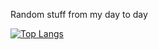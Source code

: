 Random stuff from my day to day

[![Top Langs](https://github-readme-stats.vercel.app/api/top-langs/?username=joshuawegner&bg_color=000000)](https://github.com/anuraghazra/github-readme-stats)
<!---
Shottnor/Shottnor is a ✨ special ✨ repository because its `README.md` (this file) appears on your GitHub profile.
You can click the Preview link to take a look at your changes.
--->
